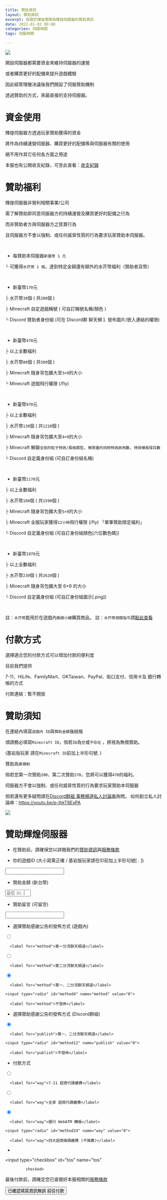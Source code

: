 ```yaml
---
title: 贊助資訊
layout: 贊助資訊
excerpt: 有關於輝煌團隊與輝煌伺服器的贊助資訊
date: 2022-01-02 00:00
categories: 伺服相關 
tags: 伺服相關

---
```


![](https://media.discordapp.net/attachments/596718421966716928/971190210928992267/AddText_05-04-06.36.35.png)


開設伺服器都需要資金來維持伺服器的運營

或者購買更好的配備來提升遊戲體驗

因此經管理層決議後我們開設了伺服贊助機制

透過贊助的方式，來最直接的支持伺服器。



# 資金使用

輝煌伺服器方透過玩家贊助獲得的資金

將作為持續運營伺服器、購買更好的配備等與伺服器有關的使用

絕不用作其它任何各方面之用途

本服也有公開收支紀錄，可至此查看：<a href="https://www.brilliantw.net/收支紀錄">收支紀錄</a>



# 贊助福利

輝煌伺服器非營利相關事業/公司

需了解贊助即同意伺服器方的持續運營及購買更好的配備之行為

而非贊助者方與伺服器方之買賣行為

且伺服器方不會以強制、或任何威脅性質的行為要求玩家贊助本伺服器。

<br />

- 每贊助本伺服器` 新臺幣 1 元 `

└ 可獲得` 水芥幣 1 個 `，達到特定金額還有額外的水芥幣福利（贊助者貨幣）

<br />

- 新臺幣` 170 `元

├ 水芥幣` 30 `個 ( 共` 200 `個 ) 

├ Minecraft 自定遊戲稱號 ( 可自訂稱號名稱/顏色 ) 

└ Discord 贊助者身份組 (可在 Discord群 聊天頻１ 發布圖片/嵌入連結的權限) 

<br />

- 新臺幣` 470 `元

├ 以上全數福利 

├ 水芥幣` 80 `個 ( 共` 580 `個 ) 

├ Minecraft 隨身背包擴大至` 3×9 `的大小 

└ Minecraft 遊戲飛行權限 (/fly) 

<br />

- 新臺幣` 970 `元

├ 以上全數福利

├ 水芥幣` 130 `個 ( 共` 1210 `個 ) 

├ Minecraft 隨身背包擴大至` 4×9 `的大小 

├ Minecraft 解鎖` 全部的粒子特效/風格類型 `、` 無限量的同時特效啟用數 `、` 特效模板保存數 `

└ Discord 自定義身份組 (可自訂身份組名稱) 

<br />

- 新臺幣` 1170 `元

├ 以上全數福利 

├ 水芥幣` 180 `個 ( 共` 1590 `個 ) 

├ Minecraft 隨身背包擴大至` 5×9 `的大小 

├ Minecraft 全服玩家獲得` 12小時 `飛行權限 (/fly) 「單筆贊助限定福利」

└ Discord 自定義身份組 (可自訂身份組顏色[六位數色碼]) 

<br />

- 新臺幣` 1970 `元

├ 以上全數福利 

├ 水芥幣` 230 `個 ( 共` 2620 `個 ) 

├ Minecraft 隨身背包擴大至 6×9 的大小 

└ Discord 自定義身份組 (可自訂身份組圖示[.png]) 

<br />

註：` 水芥幣 `能用於在遊戲內` 飯娘小舖 `購買商品。
註：` 水芥幣相關指令 `請<a href="https://www.brilliantw.net/指令教學/#23-稀有貨幣">點此查看</a>


# 付款方式

選擇適合您的付款方式可以增加付款的便利度

目前我們提供

7-11、HiLife、FamilyMart、OKTaiwan、PayPal、街口支付、信用卡及 銀行轉帳的方式

付款連結：暫不開放



# 贊助須知

在連結內填寫` 遊戲內 ID `與` 贊助金額 `後結帳

煩請務必填寫` Minecraft ID `，倘若` ID `為` 空 `或` 不存在 ` ，將視為無償贊助。

(基岩版玩家 請在` Minecraft ID `前加上半形句號` . `)


贊助為` 累積制 `

倘若您第一次贊助` 200 `、第二次贊助` 270 `，您將可以獲得` 470 `的福利。


伺服器方不會以強制、或任何威脅性質的行為要求玩家贊助本伺服器


倘若還有更多疑問請在<a href="https://discord.com/invite/5MHGpAFGEN">Discord群組 事務頻道私人討論串</a>詢問。
如何創立私人討論串：https://youtu.be/p-ihkT8ExPA

![](https://cdn.discordapp.com/attachments/596718421966716928/995552584297353306/AddText_07-10-12.50.04.jpg)

# 贊助輝煌伺服器

- 在贊助前，請確保您以詳閱我們的<a href="https://www.brilliantw.net/贊助資訊">贊助資訊</a>與<a href="https://www.brilliantw.net/服務條款">服務條款</a>

- 你的遊戲ID (大小寫需正確 / 基岩版玩家請在ID前加上半形句號[ . ])

<input id="name" type="text" required>

- 贊助金額 (新台幣)

<input id="donate-amount" type="number" placeholder="最低 30, 最高 10000." min="30" max="10000" required>

- 贊助留言 (可留空)

<input id="comment" type="text">

- 選擇贊助感謝公告的發佈方式 (遊戲內)

<div>

  <input type="radio" id="method1" name="method" value="1">

      <label for="method">第一分流聊天頻道</label>

</div>

<div>

  <input type="radio" id="method2" name="method" value="2">

      <label for="method">第二分流聊天頻道</label>

</div>

<div>

  <input type="radio" id="method3" name="method" value="12" checked>

      <label for="method">第一、二分流聊天頻道</label>

</div>

<div>

    <input type="radio" id="method4" name="method" value="0">

      <label for="method">不發佈</label>

</div>

- 選擇贊助感謝公告的發佈方式 (Discord群組)

<div>

  <input type="radio" id="method11" name="publish" value="12" checked>

      <label for="publish">第一、二分流聊天頻道</label>

</div>

<div>

    <input type="radio" id="method12" name="publish" value="0">

      <label for="publish">不發佈</label>

</div>

- 付款方式 

<div>

  <input type="radio" id="method21" name="way" value="1">

      <label for="way">7-11 超商代碼繳費</label>

</div>

<div>

  <input type="radio" id="method22" name="way" value="2">

      <label for="way">全家 超商代碼繳費</label>

</div>

<div>

  <input type="radio" id="method23" name="way" value="12" checked>

      <label for="way">銀行 WebATM 轉帳</label>

</div>

<div>

    <input type="radio" id="method24" name="way" value="0">

      <label for="way">四大超商條碼繳費 (不推薦)</label>

</div>

- 

<div>

<input type="checkbox" id="tos" name="tos"

             checked>

<label for="tos">最後付款前，請確定您已查閱好本服相關的<a href="https://www.brilliantw.net/服務條款">服務條款</a></label>

</div>

<input type="button" value="已確認填寫資訊無誤 前往付款">
